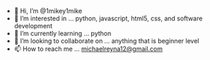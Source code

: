 - 👋 Hi, I’m @1mikey1mike
- 👀 I’m interested in ... python, javascript, html5, css, and software development
- 🌱 I’m currently learning ... python
- 💞️ I’m looking to collaborate on ... anything that is beginner level 
- 📫 How to reach me ... michaelreyna12@gmail.com


<!---
1mikey1mike/1mikey1mike is a ✨ special ✨ repository because its `README.md` (this file) appears on your GitHub profile.
You can click the Preview link to take a look at your changes.
--->
